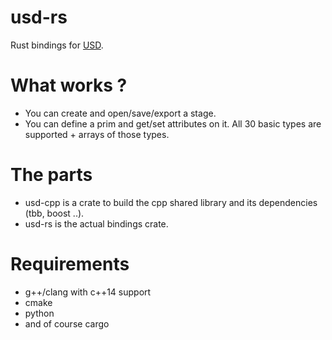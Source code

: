 # usd-rs

Rust bindings for [USD](https://github.com/PixarAnimationStudios/USD).

# What works ?
- You can create and open/save/export a stage.
- You can define a prim and get/set attributes on it.
  All 30 basic types are supported + arrays of those types.

# The parts
- usd-cpp is a crate to build the cpp shared library and its dependencies (tbb, boost ..).
- usd-rs is the actual bindings crate.

# Requirements

- g++/clang with c++14 support
- cmake
- python
- and of course cargo

